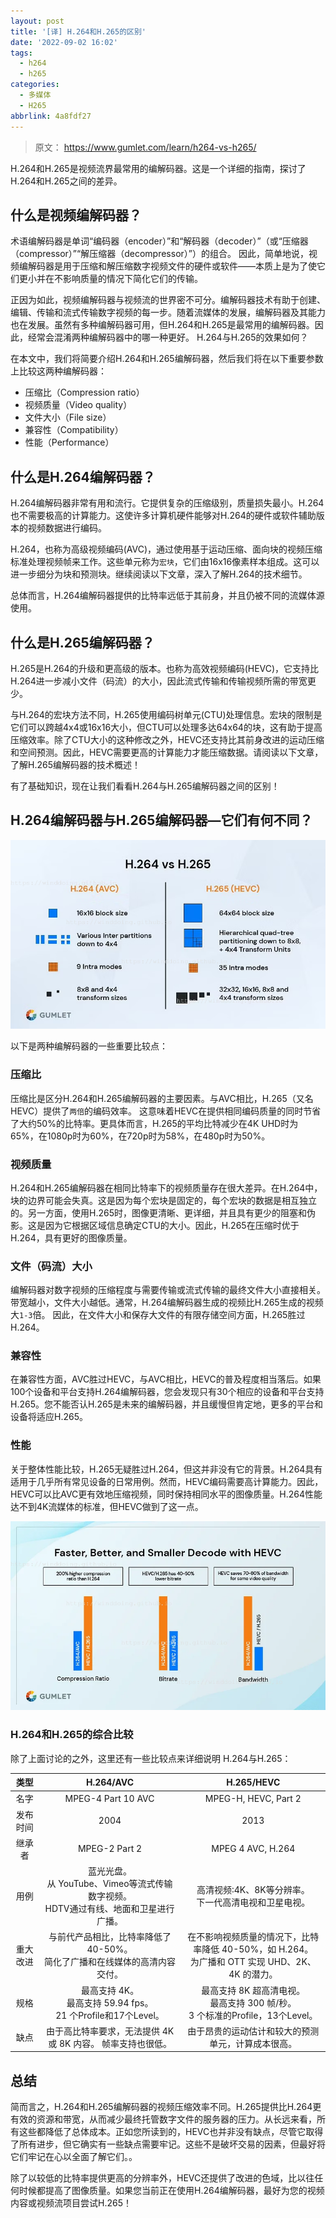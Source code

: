```yaml
---
layout: post
title: '[译] H.264和H.265的区别'
date: '2022-09-02 16:02'
tags:
  - h264
  - h265
categories:
  - 多媒体
  - H265
abbrlink: 4a8fdf27
---
```


> 原文： https://www.gumlet.com/learn/h264-vs-h265/

H.264和H.265是视频流界最常用的编解码器。这是一个详细的指南，探讨了H.264和H.265之间的差异。

<!--more-->

## 什么是视频编解码器？

术语编解码器是单词“编码器（encoder）”和“解码器（decoder）”（或“压缩器（compressor）”“解压缩器（decompressor）”）的组合。 因此，简单地说，视频编解码器是用于压缩和解压缩数字视频文件的硬件或软件——本质上是为了使它们更小并在不影响质量的情况下简化它们的传输。

正因为如此，视频编解码器与视频流的世界密不可分。编解码器技术有助于创建、编辑、传输和流式传输数字视频的每一步。随着流媒体的发展，编解码器及其能力也在发展。虽然有多种编解码器可用，但H.264和H.265是最常用的编解码器。因此，经常会混淆两种编解码器中的哪一种更好。 H.264与H.265的效果如何？

在本文中，我们将简要介绍H.264和H.265编解码器，然后我们将在以下重要参数上比较这两种编解码器：

- 压缩比（Compression ratio）
- 视频质量（Video quality）
- 文件大小（File size）
- 兼容性（Compatibility）
- 性能（Performance）

## 什么是H.264编解码器？

H.264编解码器非常有用和流行。它提供复杂的压缩级别，质量损失最小。H.264也不需要极高的计算能力。这使许多计算机硬件能够对H.264的硬件或软件辅助版本的视频数据进行编码。

H.264，也称为高级视频编码(AVC)，通过使用基于运动压缩、面向块的视频压缩标准处理视频帧来工作。这些单元称为`宏块`，它们由16x16像素样本组成。这可以进一步细分为块和预测块。继续阅读以下文章，深入了解H.264的技术细节。

总体而言，H.264编解码器提供的比特率远低于其前身，并且仍被不同的流媒体源使用。

## 什么是H.265编解码器？

H.265是H.264的升级和更高级的版本。也称为高效视频编码(HEVC)，它支持比H.264进一步减小文件（码流）的大小，因此流式传输和传输视频所需的带宽更少。

与H.264的宏块方法不同，H.265使用编码树单元(CTU)处理信息。宏块的限制是它们可以跨越4x4或16x16大小，但CTU可以处理多达64x64的块，这有助于提高压缩效率。除了CTU大小的这种修改之外，HEVC还支持比其前身改进的运动压缩和空间预测。因此，HEVC需要更高的计算能力才能压缩数据。请阅读以下文章，了解H.265编解码器的技术概述！

有了基础知识，现在让我们看看H.264与H.265编解码器之间的区别！

## H.264编解码器与H.265编解码器—它们有何不同？

![H264 vs H265](/images/2022/09/h264_vs_h265.png)

以下是两种编解码器的一些重要比较点：

### 压缩比

压缩比是区分H.264和H.265编解码器的主要因素。与AVC相比，H.265（又名 HEVC）提供了`两倍`的编码效率。 这意味着HEVC在提供相同编码质量的同时节省了大约50%的比特率。更具体而言，H.265的平均比特减少在4K UHD时为65%，在1080p时为60%，在720p时为58%，在480p时为50%。

### 视频质量

H.264和H.265编解码器在相同比特率下的视频质量存在很大差异。在H.264中，块的边界可能会失真。这是因为每个宏块是固定的，每个宏块的数据是相互独立的。另一方面，使用H.265时，图像更清晰、更详细，并且具有更少的阻塞和伪影。这是因为它根据区域信息确定CTU的大小。因此，H.265在压缩时优于H.264，具有更好的图像质量。

### 文件（码流）大小

编解码器对数字视频的压缩程度与需要传输或流式传输的最终文件大小直接相关。带宽越小，文件大小越低。通常，H.264编解码器生成的视频比H.265生成的视频大`1-3`倍。 因此，在文件大小和保存大文件的有限存储空间方面，H.265胜过H.264。

### 兼容性

在兼容性方面，AVC胜过HEVC，与AVC相比，HEVC的普及程度相当落后。如果100个设备和平台支持H.264编解码器，您会发现只有30个相应的设备和平台支持H.265。您不能否认H.265是未来的编解码器，并且缓慢但肯定地，更多的平台和设备将适应H.265。

### 性能

关于整体性能比较，H.265无疑胜过H.264，但这并非没有它的背景。H.264具有适用于几乎所有常见设备的日常用例。然而，HEVC编码需要高计算能力。因此，HEVC可以比AVC更有效地压缩视频，同时保持相同水平的图像质量。H.264性能达不到4K流媒体的标准，但HEVC做到了这一点。

![H265 Decode Performance](/images/2022/09/h265_decode_performance.png)

### H.264和H.265的综合比较

除了上面讨论的之外，这里还有一些比较点来详细说明 H.264与H.265：

|   类型   |                                          H.264/AVC                                          |                                             H.265/HEVC                                             |
|:--------:|:-------------------------------------------------------------------------------------------:|:--------------------------------------------------------------------------------------------------:|
|   名字   |                                     MPEG-4 Part 10 AVC                                      |                                        MPEG-H, HEVC, Part 2                                        |
| 发布时间 |                                            2004                                             |                                                2013                                                |
|  继承者  |                                        MPEG-2 Part 2                                        |                                         MPEG 4 AVC, H.264                                          |
|   用例   | 蓝光光盘。<br/>从 YouTube、Vimeo等流式传输数字视频。<br/>HDTV通过有线、地面和卫星进行广播。 |                      高清视频:4K、8K等分辨率。</br>下一代高清电视和卫星电视。                      |
| 重大改进 |        与前代产品相比，比特率降低了40-50%。<br/>简化了广播和在线媒体的高清内容交付。        | 在不影响视频质量的情况下，比特率降低 40-50%，如 H.264。<br/>为广播和 OTT 实现 UHD、2K、4K 的潜力。 |
|   规格   |            最高支持 4K。<br/>最高支持 59.94 fps。<br/>21 个Profile和17个Level。             |        最高支持 8K 超高清电视。<br/>最高支持 300 帧/秒。<br/>3 个标准的Profile，13个Level。        |
|   缺点   |                 由于高比特率要求，无法提供 4K 或 8K 内容。 帧率支持也很低。                 |                         由于昂贵的运动估计和较大的预测单元，计算成本很高。                         |


## 总结

简而言之，H.264和H.265编解码器的视频压缩效率不同。H.265提供比H.264更有效的资源和带宽，从而减少最终托管数字文件的服务器的压力。从长远来看，所有这些都降低了总体成本。正如您所读到的，HEVC也并非没有缺点，尽管它取得了所有进步，但它确实有一些缺点需要牢记。这些不是破坏交易的因素，但最好将它们牢记在心以全面了解它们。。

除了以较低的比特率提供更高的分辨率外，HEVC还提供了改进的色域，比以往任何时候都提高了图像质量。如果您当前正在使用H.264编解码器，最好为您的视频内容或视频流项目尝试H.265！
